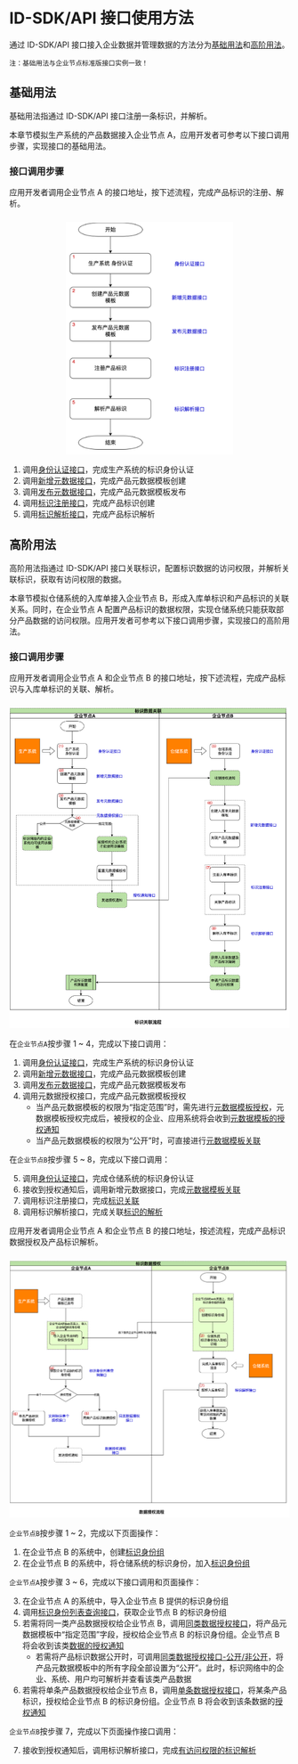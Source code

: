 # ID-SDK/API 接口使用方法

通过 ID-SDK/API 接口接入企业数据并管理数据的方法分为[基础用法](../idsdk-api/basic.md)和[高阶用法](../idsdk-api/advance.md)。

`注：基础用法与企业节点标准版接口实例一致！`

## 基础用法

基础用法指通过 ID-SDK/API 接口注册一条标识，并解析。

本章节模拟生产系统的产品数据接入企业节点 A，应用开发者可参考以下接口调用步骤，实现接口的基础用法。

### 接口调用步骤

应用开发者调用企业节点 A 的接口地址，按下述流程，完成产品标识的注册、解析。

<center><img src="./images/step3-api-call.jpg" style="margin-top:10px; width: 300px; height: 417px;"/></center>

1. 调用[身份认证接口](../idsdk-api/basic.md#身份认证)，完成生产系统的标识身份认证
2. 调用[新增元数据接口](../idsdk-api/basic.md#元数据模版创建)，完成产品元数据模板创建
3. 调用[发布元数据接口](../idsdk-api/basic.md#发布产品元数据)，完成产品元数据模板发布
4. 调用[标识注册接口](../idsdk-api/basic.md#标识注册)，完成产品标识创建
5. 调用[标识解析接口](../idsdk-api/basic.md#标识解析)，完成产品标识解析

## 高阶用法

高阶用法指通过 ID-SDK/API 接口关联标识，配置标识数据的访问权限，并解析关联标识，获取有访问权限的数据。

本章节模拟仓储系统的入库单接入企业节点 B，形成入库单标识和产品标识的关联关系。同时，在企业节点 A 配置产品标识的数据权限，实现仓储系统只能获取部分产品数据的访问权限。应用开发者可参考以下接口调用步骤，实现接口的高阶用法。

### 接口调用步骤

应用开发者调用企业节点 A 和企业节点 B 的接口地址，按下述流程，完成产品标识与入库单标识的关联、解析。

<center><img src="./images/step3-related-flow.jpg" style="margin-top:10px;"/></center>

在`企业节点A`按步骤 1 ~ 4，完成以下接口调用：

1. 调用[身份认证接口](../idsdk-api/basic.md#身份认证)，完成生产系统的标识身份认证
2. 调用[新增元数据接口](../idsdk-api/basic.md#元数据模版创建)，完成产品元数据模板创建
3. 调用[发布元数据接口](../idsdk-api/basic.md#发布产品元数据)，完成产品元数据模板发布
4. 调用元数据授权接口，完成产品元数据模板授权
   - 当产品元数据模板的权限为“指定范围”时，需先进行[元数据模板授权](../idsdk-api/advance.md#元数据模板授权)，元数据模板授权完成后，被授权的企业、应用系统将会收到[元数据模板的授权通知](../idsdk-api/advance.md#元数据模板授权通知)
   - 当产品元数据模板的权限为“公开”时，可直接进行[元数据模板关联](../idsdk-api/advance.md#元数据模板关联)

在`企业节点B`按步骤 5 ~ 8，完成以下接口调用：

5. 调用[身份认证接口](../idsdk-api/basic.md#身份认证)，完成仓储系统的标识身份认证
6. 接收到授权通知后，调用新增元数据接口，完成[元数据模板关联](../idsdk-api/advance.md#元数据模板关联)
7. 调用标识注册接口，完成[标识关联](../idsdk-api/advance.md#标识关联)
8. 调用标识解析接口，完成关联[标识的解析](../idsdk-api/advance.md#关联标识解析)

应用开发者调用企业节点 A 和企业节点 B 的接口地址，按述流程，完成产品标识数据授权及产品标识解析。

<center><img src="./images/step3-data-auth.jpg" style="margin-top:10px;"/></center>

`企业节点B`按步骤 1 ~ 2，完成以下页面操作：

1. 在企业节点 B 的系统中，创建[标识身份组](../idsdk-api/advance.md#advance-create-group)
2. 在企业节点 B 的系统中，将仓储系统的标识身份，加入[标识身份组](../idsdk-api/advance.md#advance-join-handle)

`企业节点A`按步骤 3 ~ 6，完成以下接口调用和页面操作：

3. 在企业节点 A 的系统中，导入企业节点 B 提供的标识身份组
4. 调用[标识身份列表查询接口](../idsdk-api/advance.md#标识身份列表查询)，获取企业节点 B 的标识身份组
5. 若需将同一类产品数据授权给企业节点 B，调用[同类数据授权接口](../idsdk-api/advance.md#同类数据授权)，将产品元数据模板中“指定范围”字段，授权给企业节点 B 的标识身份组。企业节点 B 将会收到该类[数据的授权通知](../idsdk-api/advance.md#标识数据授权通知)
   - 若需将产品标识数据公开时，可调用[同类数据授权接口-公开/非公开](../idsdk-api/advance.md#同类数据授权-公开-非公开)，将产品元数据模板中的所有字段全部设置为“公开”。此时，标识网络中的企业、系统、用户均可解析并查看该类产品数据
6. 若需将单条产品数据授权给企业节点 B，调用[单条数据授权接口](../idsdk-api/advance.md#实例标识单个授权)，将某条产品标识，授权给企业节点 B 的标识身份组。企业节点 B 将会收到该条数据的[授权通知](../idsdk-api/advance.md#标识数据授权通知)

`企业节点B`按步骤 7，完成以下页面操作接口调用：

7. 接收到授权通知后，调用标识解析接口，完成[有访问权限的标识解析](../idsdk-api/advance.md#授权标识解析)
